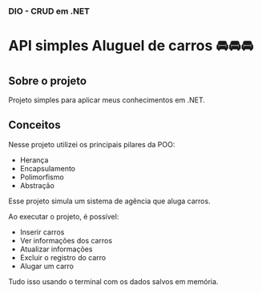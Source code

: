 ### DIO - CRUD em .NET

# API simples Aluguel de carros :oncoming_automobile::oncoming_automobile::oncoming_automobile:

## Sobre o projeto

Projeto simples para aplicar meus conhecimentos em .NET.

## Conceitos

Nesse projeto utilizei os principais pilares da POO:
- Herança
- Encapsulamento
- Polimorfismo
- Abstração

Esse projeto simula um sistema de agência que aluga carros.

Ao executar o projeto, é possível:
- Inserir carros
- Ver informações dos carros
- Atualizar informações
- Excluir o registro do carro
- Alugar um carro

Tudo isso usando o terminal com os dados salvos em memória.
